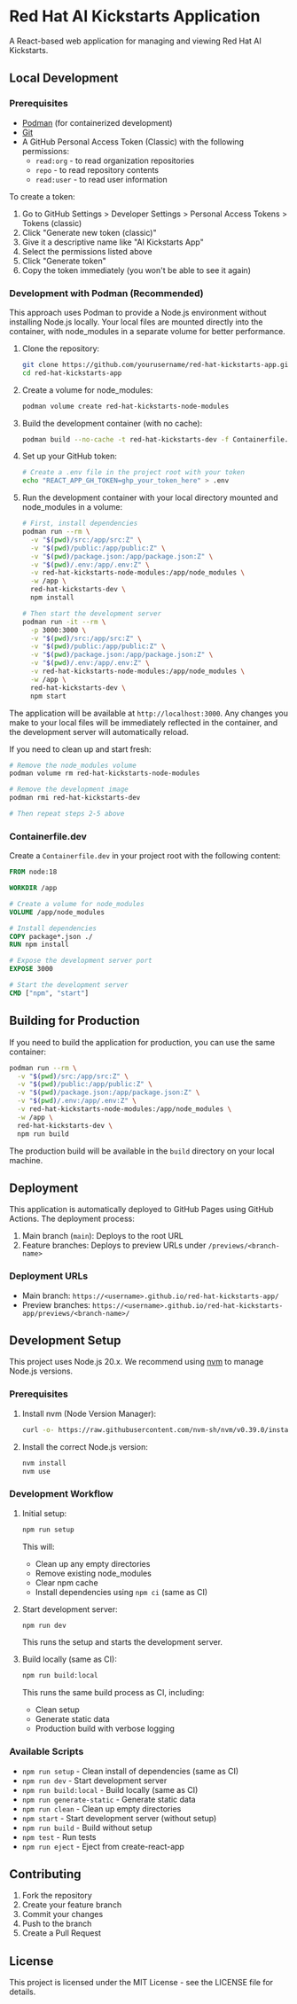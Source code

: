 # Red Hat AI Kickstarts Application

A React-based web application for managing and viewing Red Hat AI Kickstarts.

## Local Development

### Prerequisites

- [Podman](https://podman.io/) (for containerized development)
- [Git](https://git-scm.com/)
- A GitHub Personal Access Token (Classic) with the following permissions:
  - `read:org` - to read organization repositories
  - `repo` - to read repository contents
  - `read:user` - to read user information

To create a token:
1. Go to GitHub Settings > Developer Settings > Personal Access Tokens > Tokens (classic)
2. Click "Generate new token (classic)"
3. Give it a descriptive name like "AI Kickstarts App"
4. Select the permissions listed above
5. Click "Generate token"
6. Copy the token immediately (you won't be able to see it again)

### Development with Podman (Recommended)

This approach uses Podman to provide a Node.js environment without installing Node.js locally. Your local files are mounted directly into the container, with node_modules in a separate volume for better performance.

1. Clone the repository:
   ```bash
   git clone https://github.com/yourusername/red-hat-kickstarts-app.git
   cd red-hat-kickstarts-app
   ```

2. Create a volume for node_modules:
   ```bash
   podman volume create red-hat-kickstarts-node-modules
   ```

3. Build the development container (with no cache):
   ```bash
   podman build --no-cache -t red-hat-kickstarts-dev -f Containerfile.dev .
   ```

4. Set up your GitHub token:
   ```bash
   # Create a .env file in the project root with your token
   echo "REACT_APP_GH_TOKEN=ghp_your_token_here" > .env
   ```

5. Run the development container with your local directory mounted and node_modules in a volume:
   ```bash
   # First, install dependencies
   podman run --rm \
     -v "$(pwd)/src:/app/src:Z" \
     -v "$(pwd)/public:/app/public:Z" \
     -v "$(pwd)/package.json:/app/package.json:Z" \
     -v "$(pwd)/.env:/app/.env:Z" \
     -v red-hat-kickstarts-node-modules:/app/node_modules \
     -w /app \
     red-hat-kickstarts-dev \
     npm install

   # Then start the development server
   podman run -it --rm \
     -p 3000:3000 \
     -v "$(pwd)/src:/app/src:Z" \
     -v "$(pwd)/public:/app/public:Z" \
     -v "$(pwd)/package.json:/app/package.json:Z" \
     -v "$(pwd)/.env:/app/.env:Z" \
     -v red-hat-kickstarts-node-modules:/app/node_modules \
     -w /app \
     red-hat-kickstarts-dev \
     npm start
   ```

The application will be available at `http://localhost:3000`. Any changes you make to your local files will be immediately reflected in the container, and the development server will automatically reload.

If you need to clean up and start fresh:
```bash
# Remove the node_modules volume
podman volume rm red-hat-kickstarts-node-modules

# Remove the development image
podman rmi red-hat-kickstarts-dev

# Then repeat steps 2-5 above
```

### Containerfile.dev

Create a `Containerfile.dev` in your project root with the following content:

```dockerfile
FROM node:18

WORKDIR /app

# Create a volume for node_modules
VOLUME /app/node_modules

# Install dependencies
COPY package*.json ./
RUN npm install

# Expose the development server port
EXPOSE 3000

# Start the development server
CMD ["npm", "start"]
```

## Building for Production

If you need to build the application for production, you can use the same container:

```bash
podman run --rm \
  -v "$(pwd)/src:/app/src:Z" \
  -v "$(pwd)/public:/app/public:Z" \
  -v "$(pwd)/package.json:/app/package.json:Z" \
  -v "$(pwd)/.env:/app/.env:Z" \
  -v red-hat-kickstarts-node-modules:/app/node_modules \
  -w /app \
  red-hat-kickstarts-dev \
  npm run build
```

The production build will be available in the `build` directory on your local machine.

## Deployment

This application is automatically deployed to GitHub Pages using GitHub Actions. The deployment process:

1. Main branch (`main`): Deploys to the root URL
2. Feature branches: Deploys to preview URLs under `/previews/<branch-name>`

### Deployment URLs

- Main branch: `https://<username>.github.io/red-hat-kickstarts-app/`
- Preview branches: `https://<username>.github.io/red-hat-kickstarts-app/previews/<branch-name>/`

## Development Setup

This project uses Node.js 20.x. We recommend using [nvm](https://github.com/nvm-sh/nvm) to manage Node.js versions.

### Prerequisites

1. Install nvm (Node Version Manager):
   ```bash
   curl -o- https://raw.githubusercontent.com/nvm-sh/nvm/v0.39.0/install.sh | bash
   ```

2. Install the correct Node.js version:
   ```bash
   nvm install
   nvm use
   ```

### Development Workflow

1. Initial setup:
   ```bash
   npm run setup
   ```
   This will:
   - Clean up any empty directories
   - Remove existing node_modules
   - Clear npm cache
   - Install dependencies using `npm ci` (same as CI)

2. Start development server:
   ```bash
   npm run dev
   ```
   This runs the setup and starts the development server.

3. Build locally (same as CI):
   ```bash
   npm run build:local
   ```
   This runs the same build process as CI, including:
   - Clean setup
   - Generate static data
   - Production build with verbose logging

### Available Scripts

- `npm run setup` - Clean install of dependencies (same as CI)
- `npm run dev` - Start development server
- `npm run build:local` - Build locally (same as CI)
- `npm run generate-static` - Generate static data
- `npm run clean` - Clean up empty directories
- `npm start` - Start development server (without setup)
- `npm run build` - Build without setup
- `npm test` - Run tests
- `npm run eject` - Eject from create-react-app

## Contributing

1. Fork the repository
2. Create your feature branch
3. Commit your changes
4. Push to the branch
5. Create a Pull Request

## License

This project is licensed under the MIT License - see the LICENSE file for details.